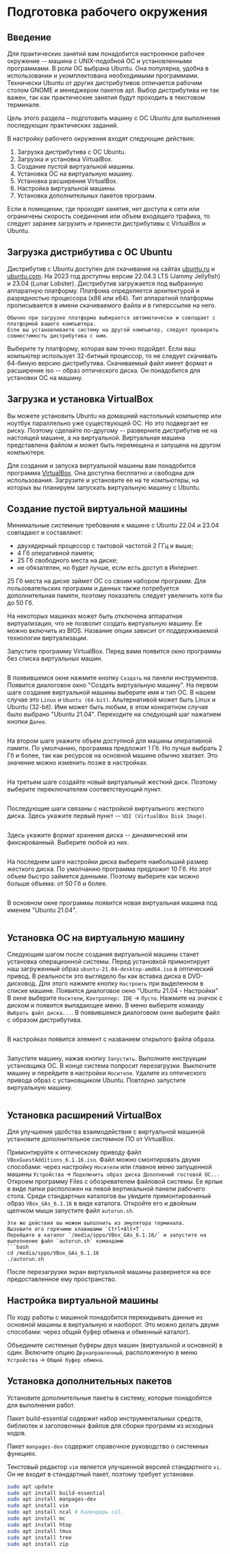 # Подготовка рабочего окружения


## Введение

Для практических занятий вам понадобится настроенное рабочее окружение -- машина с UNIX-подобной ОС и установленными программами.
В роли ОС выбрана Ubuntu.
Она популярна, удобна в использовании и укомплектована необходимыми программами.
Технически Ubuntu от других дистрибутивов отличается рабочим столом GNOME и менеджером пакетов apt.
Выбор дистрибутива не так важен, так как практические занятия будут проходить в текстовом терминале.

Цель этого раздела – подготовить машину с ОС Ubuntu для выполнения последующих практических заданий.

В настройку рабочего окружения входят следующие действия:
1. Загрузка дистрибутива с ОС Ubuntu.
2. Загрузка и установка VirtualBox.
3. Создание пустой виртуальной машины.
4. Установка ОС на виртуальную машину.
5. Установка расширения VirtualBox.
6. Настройка виртуальной машины.
7. Установка дополнительных пакетов программ.

Если в помещении, где проходят занятия, нет доступа к сети или ограничены скорость соединения или объем входящего трафика, то следует заранее загрузить и принести дистрибутивы с VirtualBox и Ubuntu.


## Загрузка дистрибутива с ОС Ubuntu

Дистрибутив с Ubuntu доступен для скачивания на сайтах [ubuntu.ru](https://ubuntu.ru) и [ubuntu.com](https://ubuntu.com).
На 2023 год доступны версии 22.04.3 LTS (Jammy Jellyfish) и 23.04 (Lunar Lobster).
Дистрибутив загружается под выбранную аппаратную платформу.
Платфома определяется архитектурой и разрядностью процессора (x86 или x64).
Тип аппаратной платформы прописывается в имени скачиваемого файла и в гиперссылке на него.

```{warning}
Обычно при загрузке платформа выбирается автоматически и совпадает с платформой вашего компьютера.
Если вы устанавливаете систему на другой компьютер, следует проверить совместимость дистрибутива с ним.
```

Выберите ту платформу, которая вам точно подойдет.
Если ваш компьютер использует 32-битный процессор, то не следует скачивать 64-биную версию дистрибутива.
Скачиваемый файл имеет формат и расширение iso -- образ оптического диска.
Он понадобится для установки ОС на машину.


## Загрузка и установка VirtualBox

<!-- Виртуальная машина -->
Вы можете установить Ubuntu на домашний настольный компьютер или ноутбук параллельно уже существующей ОС.
Но это подвергает ее риску.
Поэтому сделайте по-другому -- разверните дистрибутив не на настоящей машине, а на виртуальной.
Виртуальная машина представлена файлом и может быть перемещена и запущена на другом компьютере.

Для создания и запуска виртуальной машины вам понадобится программа [VirtualBox](https://virtualbox.org).
Она доступна бесплатно и свободна для использования.
Загрузите и установите ее на те компьютеры, на которых вы планируем запускать виртуальную машину с Ubuntu.


## Создание пустой виртуальной машины

Минимальные системные требования к машине с Ubuntu 22.04 и 23.04 совпадают и составляют:
* двухядерный процессор с тактовой частотой 2 ГГц и выше;
* 4 Гб оперативной памяти;
* 25 Гб свободного места на диске;
* не обязателен, но будет лучше, если есть доступ в Интернет.

25 Гб места на диске займет ОС со своим набором программ.
Для пользовательских программ и данных также потребуется дополнительная памяти, поэтому показатель следует увеличить хотя бы до 50 Гб.

На некоторых машинах может быть отключена аппаратная виртуализация, что не позволит создать виртуальную машину.
Ее можно включить из BIOS.
Название опции зависит от поддерживаемой технологии виртуализации.

Запустите программу VirtualBox.
Перед вами появится окно программы без списка виртуальных машин.

```{image} images/VirtualBox-1.png
```

В появившемся окне нажмите кнопку `Создать` на панели инструментов.
Появится диалоговое окно "Создать виртуальную машину".
На первом шаге создания виртуальной машины выберите имя и тип ОС.
В нашем случае это `Linux` и `Ubuntu (64-bit)`.
Альтернативой может быть Linux и Ubuntu (32-bit).
Имя может быть любым, в этом конкретном случае было выбрано "Ubuntu 21.04".
Переходите на следующий шаг нажатием кнопки `Далее`.

```{figure} images/VirtualBox-2.png
```

На втором шаге укажите объем доступной для машины оперативной памяти.
По умолчанию, программа предложит 1 Гб.
Но лучше выбрать 2 Гб и более, так как ресурсов на основной машине обычно хватает.
Это значение можно изменить позже в настройках.

```{figure} images/VirtualBox-3.png
```

На третьем шаге создайте новый виртуальный жесткий диск.
Поэтому выберите переключателем соответствующий пункт.

```{figure} images/VirtualBox-4.png
```

Последующие шаги связаны с настройкой виртуального жесткого диска.
Здесь укажите первый пункт -- `VDI (VirtualBox Disk Image)`.

```{figure} images/VirtualBox-5.png
```

Здесь укажите формат хранения диска -- динамический или фиксированный.
Выберите любой из них.

```{figure} images/VirtualBox-6.png
```

На последнем шаге настройки диска выберите наибольший размер жесткого диска.
По умолчанию программа предложит 10 Гб.
Но этот объем быстро займется данными.
Поэтому выберите как можно больше объема: от 50 Гб и более.

```{figure} images/VirtualBox-7.png
```

В основном окне программы появится новая виртуальная машина под именем "Ubuntu 21.04".

```{figure} images/VirtualBox-8.png
```


## Установка ОС на виртуальную машину

Следующим шагом после создания виртуальной машины станет установка операционной системы.
Перед установкой примонтирует наш загруженный образ `ubuntu-21.04-desktop-amd64.iso` в оптический привод.
В реальности это выглядело бы как вставка диска в DVD-дисковод.
Для этого нажмите кнопку `Настроить` при выделенном в списке машине.
Появится диалоговое окно "Ubuntu 21.04 - Настройки"
В окне выберите `Носители`, `Контроллер: IDE` -> `Пусто`.
Нажмите на значок с диском и появится выпадающее меню.
В меню выберите команду `Выбрать файл диска...`.
В появившемся диалоговом окне выберите файл с образом дистрибутива.

```{figure} images/VirtualBox-9.png
```

В настройках появится элемент с названием открытого файла образа.

```{figure} images/VirtualBox-10.png
```

Запустите машину, нажав кнопку `Запустить`.
Выполните инструкции установщика ОС.
В конце система попросит перезагрузки.
Выключите машину и перейдите в настройки `Носители`.
Удалите из оптического привода образ с установщиком Ubuntu.
Повторно запустите виртуальную машину.

```{image} images/Ubuntu-21.04.png
```


## Установка расширений VirtualBox

Для улучшения удобства взаимодействия с виртуальной машиной установите дополнительное системное ПО от VirtualBox.

Примонтируйте к оптическому приводу файл `VBoxGuestAdditions_6.1.16.iso`.
Файл можно смонтировать двумя способами: через настройку `Носители` или главное меню запущенной машины `Устройства` -> `Подключить образ диска Дополнений гостевой ОС...`
Откроем программу Files с обозревателем файловой системы.
Ее ярлык в виде папки расположен на левой вертикальной панели рабочего стола.
Среди стандартных каталогов вы увидите примонтированный образ `VBox_GAs_6.1.16` в виде каталога.
Откройте его и двойным щелчком мыши запустите файл `autorun.sh`.

```{note}
Эти же действия вы можем выполнить из эмулятора терминала.
Вызовите его горячими клавишами `Ctrl+Alt+T`.
Перейдите в каталог `/media/sppo/VBox_GAs_6.1.16/` и запустите на выполнение файл `autorun.sh` командами
```bash
cd /media/sppo/VBox_GAs_6.1.16
./autorun.sh
```

После перезагрузки экран виртуальной машины развернется на все предоставленное ему пространство.


## Настройка виртуальной машины

По ходу работы с машиной понадобится перекидывать данные из основной машины в виртуальную и наоборот.
Это можно делать двумя способами: через общий буфер обмена и обменный каталог).

Объедините системные буферы двух машин (виртуальной и основной) в один.
Включите опцию `Двунаправленный`, расположенную в меню `Устройства` -> `Общий буфер обмена`.


## Установка дополнительных пакетов

Установите дополнительные пакеты в систему, которые понадобятся для выполнения работ.

<!-- build-essential -->
Пакет build-essential содержит набор инструментальных средств, библиотек и заголовочных файлов для сборки программ из исходных кодов.

Пакет `manpages-dev` содержит справочное руководство о системных функциях.

Текстовый редактор `vim` является улучшенной версией стандартного `vi`.
Он не входит в стандартный пакет, поэтому требует установки.

```bash
sudo apt update
sudo apt install build-essential
sudo apt install manpages-dev
sudo apt install vim
sudo apt install ncal # Календарь cal.
sudo apt install mc
sudo apt install htop
sudo apt install tmux
sudo apt install tree
sudo apt install zip
```
